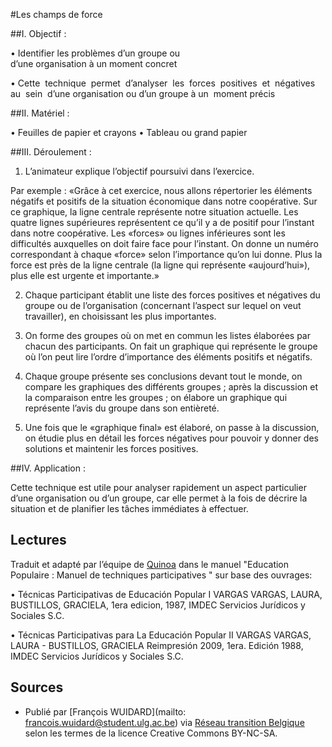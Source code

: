 #Les champs de force 

##I. Objectif :

• Identifier les problèmes d’un groupe ou  d’une organisation à un moment concret 

• Cette  technique  permet  d’analyser  les  forces  positives  et  négatives  au  sein  d’une organisation ou d’un groupe à un  moment précis

##II. Matériel : 

• Feuilles de papier et crayons • Tableau ou grand papier

##III. Déroulement : 

1. L’animateur explique l’objectif poursuivi dans l’exercice.

Par exemple : «Grâce à cet exercice, nous allons répertorier les éléments négatifs et positifs de la situation économique dans notre coopérative. Sur ce graphique, la ligne centrale représente notre situation actuelle. Les quatre lignes supérieures représentent ce qu’il y a de positif pour l’instant dans notre coopérative. Les «forces» ou lignes inférieures sont les difficultés auxquelles on doit faire face pour l’instant. On donne un numéro correspondant à chaque «force» selon l’importance qu’on lui donne. Plus la force est près de la ligne centrale (la ligne qui représente «aujourd’hui»), plus elle est urgente et importante.»

2. Chaque participant établit une liste des forces positives et négatives du groupe ou de l’organisation (concernant l’aspect sur lequel on veut travailler), en choisissant les plus importantes.

3. On forme des groupes où on met en commun les listes élaborées par chacun des participants. On fait un graphique qui représente le groupe où l’on peut lire l’ordre d’importance des éléments positifs et négatifs.

4. Chaque groupe présente ses conclusions devant tout le monde, on compare les graphiques des différents groupes ; après la discussion et la comparaison entre les groupes ; on élabore un graphique qui représente l’avis du groupe dans son entièreté. 

5. Une fois que le «graphique final» est élaboré, on passe à la discussion, on étudie plus en détail les forces négatives pour pouvoir y donner des solutions et maintenir les forces positives.

##IV. Application : 

Cette technique est utile pour analyser rapidement un aspect particulier d’une organisation ou d’un groupe, car elle permet à la fois de décrire la situation et de planifier les tâches immédiates à effectuer.

## Lectures

Traduit et adapté par l’équipe de [Quinoa](http://www.quinoa.be/) dans le manuel "Education Populaire : Manuel de techniques participatives "  sur base des ouvrages:

• Técnicas Participativas de Educación Popular I VARGAS VARGAS, LAURA,  BUSTILLOS, GRACIELA, 1era edicion, 1987, IMDEC Servicios Jurídicos y Sociales S.C. 

• Técnicas Participativas para La Educación Popular II VARGAS VARGAS, LAURA - BUSTILLOS, GRACIELA Reimpresión 2009, 1era. Edición 1988, IMDEC Servicios Jurídicos y Sociales S.C.

## Sources

* Publié par [François WUIDARD](mailto: francois.wuidard@student.ulg.ac.be) via [Réseau transition Belgique]( http://www.reseautransition.be/) selon les termes de la licence Creative Commons BY-NC-SA. 
